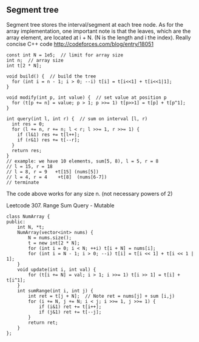## Segment tree
Segment tree stores the interval/segment at each tree node. As for the array implementation, one important note is that the leaves, which are the array element, are located at i + N. (N is the length and i the index). 
Really concise C++ code <http://codeforces.com/blog/entry/18051>

```
const int N = 1e5;  // limit for array size
int n;  // array size
int t[2 * N];

void build() {  // build the tree
  for (int i = n - 1; i > 0; --i) t[i] = t[i<<1] + t[i<<1|1];
}

void modify(int p, int value) {  // set value at position p
  for (t[p += n] = value; p > 1; p >>= 1) t[p>>1] = t[p] + t[p^1];
}

int query(int l, int r) {  // sum on interval [l, r)
  int res = 0;
  for (l += n, r += n; l < r; l >>= 1, r >>= 1) {
    if (l&1) res += t[l++];
    if (r&1) res += t[--r];
  }
  return res;
}
// example: we have 10 elements, sum[5, 8), l = 5, r = 8
// l = 15, r = 18
// l = 8, r = 9   +t[15] (nums[5])
// l = 4, r = 4    +t[8]  (nums[6-7])
// terminate
```
The code above works for any size n. (not necessary powers of 2)

Leetcode 307. Range Sum Query - Mutable
```
class NumArray {
public:
    int N, *t;
    NumArray(vector<int> nums) {
        N = nums.size();
        t = new int[2 * N];
        for (int i = 0; i < N; ++i) t[i + N] = nums[i];
        for (int i = N - 1; i > 0; --i) t[i] = t[i << 1] + t[i << 1 | 1];
    }
    void update(int i, int val) {
        for (t[i += N] = val; i > 1; i >>= 1) t[i >> 1] = t[i] + t[i^1];
    }
    int sumRange(int i, int j) {
        int ret = t[j + N];  // Note ret = nums[j] + sum [i,j)
        for (i += N, j += N; i < j; i >>= 1, j >>= 1) {
            if (i&1) ret += t[i++];
            if (j&1) ret += t[--j];
        }
        return ret;
    }
};
```
